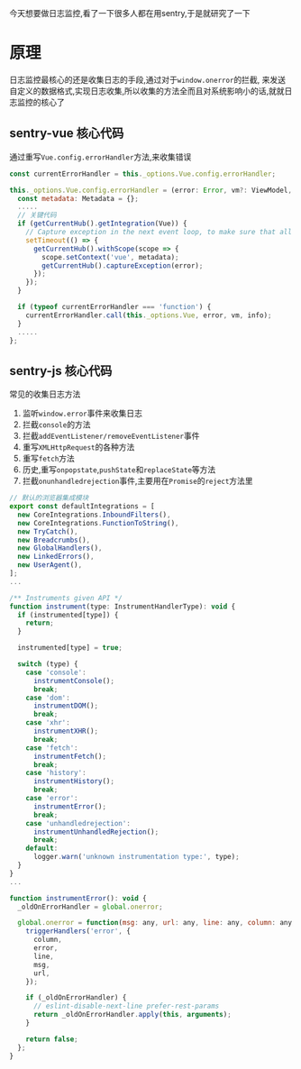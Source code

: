 今天想要做日志监控,看了一下很多人都在用sentry,于是就研究了一下


# 原理

日志监控最核心的还是收集日志的手段,通过对于`window.onerror`的拦截, 来发送自定义的数据格式,实现日志收集,所以收集的方法全而且对系统影响小的话,就就日志监控的核心了

## sentry-vue 核心代码

通过重写`Vue.config.errorHandler`方法,来收集错误

```javascript
const currentErrorHandler = this._options.Vue.config.errorHandler;

this._options.Vue.config.errorHandler = (error: Error, vm?: ViewModel, info?: string): void => {
  const metadata: Metadata = {};
  .....
  // 关键代码
  if (getCurrentHub().getIntegration(Vue)) {
    // Capture exception in the next event loop, to make sure that all breadcrumbs are recorded in time.
    setTimeout(() => {
      getCurrentHub().withScope(scope => {
        scope.setContext('vue', metadata);
        getCurrentHub().captureException(error);
      });
    });
  }

  if (typeof currentErrorHandler === 'function') {
    currentErrorHandler.call(this._options.Vue, error, vm, info);
  }
  .....
};

```

## sentry-js 核心代码

常见的收集日志方法

1. 监听`window.error`事件来收集日志
2. 拦截`console`的方法
3. 拦截`addEventListener/removeEventListener`事件
4. 重写`XMLHttpRequest`的各种方法
5. 重写`fetch`方法
6. 历史,重写`onpopstate`,`pushState`和`replaceState`等方法
7. 拦截`onunhandledrejection`事件,主要用在`Promise`的`reject`方法里


```javascript
// 默认的浏览器集成模块
export const defaultIntegrations = [
  new CoreIntegrations.InboundFilters(),
  new CoreIntegrations.FunctionToString(),
  new TryCatch(),
  new Breadcrumbs(),
  new GlobalHandlers(),
  new LinkedErrors(),
  new UserAgent(),
];
...

/** Instruments given API */
function instrument(type: InstrumentHandlerType): void {
  if (instrumented[type]) {
    return;
  }

  instrumented[type] = true;

  switch (type) {
    case 'console':
      instrumentConsole();
      break;
    case 'dom':
      instrumentDOM();
      break;
    case 'xhr':
      instrumentXHR();
      break;
    case 'fetch':
      instrumentFetch();
      break;
    case 'history':
      instrumentHistory();
      break;
    case 'error':
      instrumentError();
      break;
    case 'unhandledrejection':
      instrumentUnhandledRejection();
      break;
    default:
      logger.warn('unknown instrumentation type:', type);
  }
}
...

function instrumentError(): void {
  _oldOnErrorHandler = global.onerror;

  global.onerror = function(msg: any, url: any, line: any, column: any, error: any): boolean {
    triggerHandlers('error', {
      column,
      error,
      line,
      msg,
      url,
    });

    if (_oldOnErrorHandler) {
      // eslint-disable-next-line prefer-rest-params
      return _oldOnErrorHandler.apply(this, arguments);
    }

    return false;
  };
}
```

